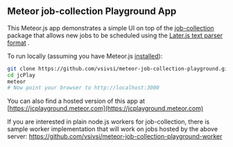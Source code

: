 ## Meteor job-collection Playground App

This Meteor.js app demonstrates a simple UI on top of the [job-collection](https://atmospherejs.com/vsivsi/job-collection) package that allows new jobs to be scheduled using the [Later.js text parser format](https://bunkat.github.io/later/parsers.html#text)  .

To run locally (assuming you have Meteor.js [installed](https://www.meteor.com/install)):

```bash
git clone https://github.com/vsivsi/meteor-job-collection-playground.git jcPlay
cd jcPlay
meteor
# Now point your browser to http://localhost:3000
```

You can also find a hosted version of this app at [https://jcplayground.meteor.com](https://jcplayground.meteor.com)

If you are interested in plain node.js workers for job-collection, there is sample worker implementation that will work on jobs hosted by the above server: https://github.com/vsivsi/meteor-job-collection-playground-worker
